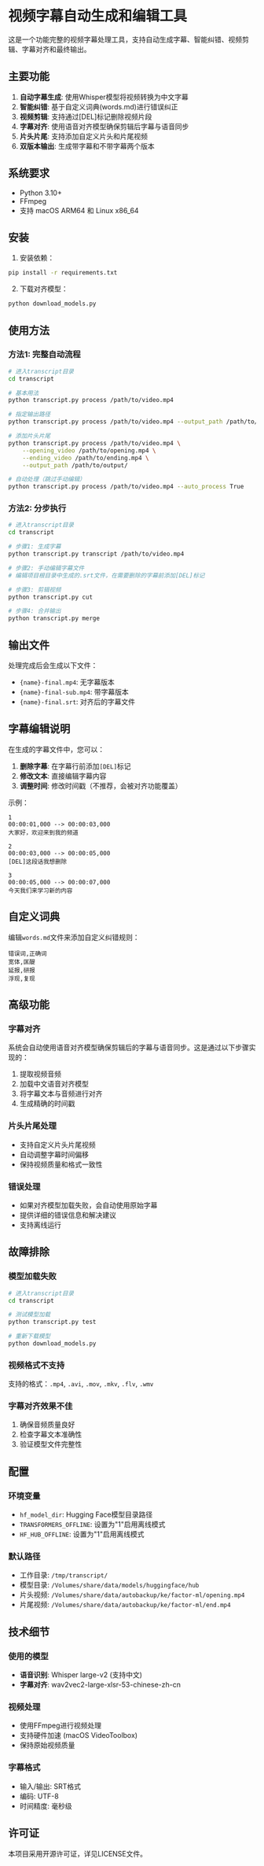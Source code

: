 # 视频字幕自动生成和编辑工具

这是一个功能完整的视频字幕处理工具，支持自动生成字幕、智能纠错、视频剪辑、字幕对齐和最终输出。

## 主要功能

1. **自动字幕生成**: 使用Whisper模型将视频转换为中文字幕
2. **智能纠错**: 基于自定义词典(words.md)进行错误纠正
3. **视频剪辑**: 支持通过[DEL]标记删除视频片段
4. **字幕对齐**: 使用语音对齐模型确保剪辑后字幕与语音同步
5. **片头片尾**: 支持添加自定义片头和片尾视频
6. **双版本输出**: 生成带字幕和不带字幕两个版本

## 系统要求

- Python 3.10+
- FFmpeg
- 支持 macOS ARM64 和 Linux x86_64

## 安装

1. 安装依赖：
```bash
pip install -r requirements.txt
```

2. 下载对齐模型：
```bash
python download_models.py
```

## 使用方法

### 方法1: 完整自动流程

```bash
# 进入transcript目录
cd transcript

# 基本用法
python transcript.py process /path/to/video.mp4

# 指定输出路径
python transcript.py process /path/to/video.mp4 --output_path /path/to/output/

# 添加片头片尾
python transcript.py process /path/to/video.mp4 \
    --opening_video /path/to/opening.mp4 \
    --ending_video /path/to/ending.mp4 \
    --output_path /path/to/output/

# 自动处理（跳过手动编辑）
python transcript.py process /path/to/video.mp4 --auto_process True
```

### 方法2: 分步执行

```bash
# 进入transcript目录
cd transcript

# 步骤1: 生成字幕
python transcript.py transcript /path/to/video.mp4

# 步骤2: 手动编辑字幕文件
# 编辑项目根目录中生成的.srt文件，在需要删除的字幕前添加[DEL]标记

# 步骤3: 剪辑视频
python transcript.py cut

# 步骤4: 合并输出
python transcript.py merge
```

## 输出文件

处理完成后会生成以下文件：

- `{name}-final.mp4`: 无字幕版本
- `{name}-final-sub.mp4`: 带字幕版本  
- `{name}-final.srt`: 对齐后的字幕文件

## 字幕编辑说明

在生成的字幕文件中，您可以：

1. **删除字幕**: 在字幕行前添加`[DEL]`标记
2. **修改文本**: 直接编辑字幕内容
3. **调整时间**: 修改时间戳（不推荐，会被对齐功能覆盖）

示例：
```srt
1
00:00:01,000 --> 00:00:03,000
大家好，欢迎来到我的频道

2
00:00:03,000 --> 00:00:05,000
[DEL]这段话我想删除

3
00:00:05,000 --> 00:00:07,000
今天我们来学习新的内容
```

## 自定义词典

编辑`words.md`文件来添加自定义纠错规则：

```
错误词,正确词
宽体,匡醍
延报,研报
浮现,复现
```

## 高级功能

### 字幕对齐

系统会自动使用语音对齐模型确保剪辑后的字幕与语音同步。这是通过以下步骤实现的：

1. 提取视频音频
2. 加载中文语音对齐模型
3. 将字幕文本与音频进行对齐
4. 生成精确的时间戳

### 片头片尾处理

- 支持自定义片头片尾视频
- 自动调整字幕时间偏移
- 保持视频质量和格式一致性

### 错误处理

- 如果对齐模型加载失败，会自动使用原始字幕
- 提供详细的错误信息和解决建议
- 支持离线运行

## 故障排除

### 模型加载失败

```bash
# 进入transcript目录
cd transcript

# 测试模型加载
python transcript.py test

# 重新下载模型
python download_models.py
```

### 视频格式不支持

支持的格式：`.mp4`, `.avi`, `.mov`, `.mkv`, `.flv`, `.wmv`

### 字幕对齐效果不佳

1. 确保音频质量良好
2. 检查字幕文本准确性
3. 验证模型文件完整性

## 配置

### 环境变量

- `hf_model_dir`: Hugging Face模型目录路径
- `TRANSFORMERS_OFFLINE`: 设置为"1"启用离线模式
- `HF_HUB_OFFLINE`: 设置为"1"启用离线模式

### 默认路径

- 工作目录: `/tmp/transcript/`
- 模型目录: `/Volumes/share/data/models/huggingface/hub`
- 片头视频: `/Volumes/share/data/autobackup/ke/factor-ml/opening.mp4`
- 片尾视频: `/Volumes/share/data/autobackup/ke/factor-ml/end.mp4`

## 技术细节

### 使用的模型

- **语音识别**: Whisper large-v2 (支持中文)
- **字幕对齐**: wav2vec2-large-xlsr-53-chinese-zh-cn

### 视频处理

- 使用FFmpeg进行视频处理
- 支持硬件加速 (macOS VideoToolbox)
- 保持原始视频质量

### 字幕格式

- 输入/输出: SRT格式
- 编码: UTF-8
- 时间精度: 毫秒级

## 许可证

本项目采用开源许可证，详见LICENSE文件。
